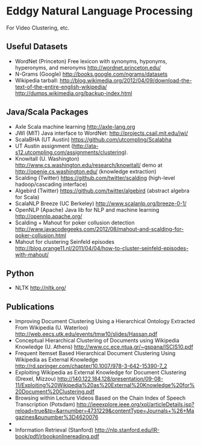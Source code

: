 
Eddgy Natural Language Processing
=================================

For Video Clustering, etc.

Useful Datasets
---------------

* WordNet (Princeton) Free lexicon with synonyms, hyponyms, hyperonyms, and meronyms http://wordnet.princeton.edu/
* N-Grams (Google) http://books.google.com/ngrams/datasets
* Wikipedia tarball: http://blog.wikimedia.org/2012/04/09/download-the-text-of-the-entire-english-wikipedia/ http://dumps.wikimedia.org/backup-index.html

Java/Scala Packages
-------------------

* Axle Scala machine learning http://axle-lang.org
* JWI (MIT) Java interface to WordNet: http://projects.csail.mit.edu/jwi/
* ScalaBHA (UT Austin) https://github.com/utcompling/Scalabha
* UT Austin assignment (http://ata-s12.utcompling.com/assignments/clustering).
* Knowitall (U. Washington) http://www.cs.washington.edu/research/knowitall/ demo at http://openie.cs.washington.edu/ (knowledge extraction)
* Scalding (Twitter) https://github.com/twitter/scalding (high-level hadoop/cascading interface)
* Algebird (Twitter) https://github.com/twitter/algebird (abstract algebra for Scala)
* ScalaNLP Breeze (UC Berkeley) http://www.scalanlp.org/breeze-0-1/
* OpenNLP (Apache) Java lib for NLP and machine learning http://opennlp.apache.org/
* Scalding + Mahout for poker collusion detection http://www.javacodegeeks.com/2012/08/mahout-and-scalding-for-poker-collusion.html
* Mahout for clustering Seinfeld episodes http://blog.orange11.nl/2011/04/04/how-to-cluster-seinfeld-episodes-with-mahout/

Python
------

* NLTK http://nltk.org/

Publications
----------

* Improving Document Clustering Using a Hierarchical Ontology Extracted From Wikipedia (U. Waterloo) http://web.eecs.utk.edu/events/tmw10/slides/Hassan.pdf
* Conceptual Hierarchical Clustering of Documents using Wikipedia Knowledge (U. Athens) http://www.cc.ece.ntua.gr/~gspana/ISCIS10.pdf
* Frequent Itemset Based Hierarchical Document Clustering Using Wikipedia as External Knowledge http://rd.springer.com/chapter/10.1007/978-3-642-15390-7_2
* Exploiting Wikipedia as External Knowledge for Document Clustering (Drexel, Mizzou) http://140.122.184.128/presentation/09-08-11/Exploiting%20Wikipedia%20as%20External%20Knowledge%20for%20Document%20Clustering.pdf
* Browsing within Lecture Videos Based on the Chain Index of Speech Transcription (Potsdam) http://ieeexplore.ieee.org/xpl/articleDetails.jsp?reload=true&tp=&arnumber=4731229&contentType=Journals+%26+Magazines&punumber%3D4620076
* 
* Information Retrieval (Stanford) http://nlp.stanford.edu/IR-book/pdf/irbookonlinereading.pdf

